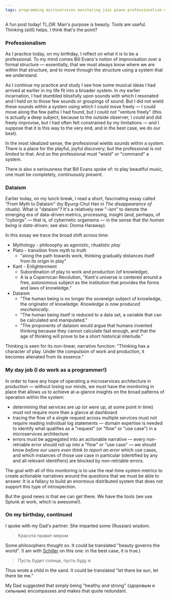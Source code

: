 ```yaml
---
tags: programming microservices monitoring jazz piano professionalism dataism philosophy
---
```


A fun post today! TL;DR: Man's purpose is beauty. Tools are useful. Thinking (still) helps. I think that's the point?

### Professionalism

As I practice today, on my birthday, I reflect on what it is to be a professional. To my mind comes Bill Evans's notion of improvisation over a formal structure — essentially, that we must always know where we are within that structure, and to move through the structure using a system that we understand.

As I continue my practice and study I see how some musical ideas I had arrived at earlier in my life fit into a broader system. In my earlier incarnation, I had stumbled blissfully upon sounds with which I resonated and I held on to those few sounds or groupings of sound. But I did not wield these sounds within a system using which I could move freely — I could move along the few paths I had found, but I could not "venture freely" (this is actually a deep subject; because to the outside observer, I _could_ and did freely improvise, but I had often felt constrained by my limitations — and I suppose that it is this way to the very end, and in the best case, we do our best).

In the most idealized sense, the professional wields sounds within a system. There is a place for the playful, joyful discovery; but the professional is not _limited_ to that. And so the professional must "wield" or "command" a system.

There is also a seriousness that Bill Evans spoke of: to play beautiful music, one must be completely, continuously _present_.

### Dataism

Earlier today, on my lunch break, I read a short, fascinating essay called "From Myth to Dataism" (by Byung-Chul Han in _The disappearance of rituals_). What is "dataism"? It's a relatively new "-ism" to denote the emerging era of data-driven metrics, processing, insight (and, perhaps, of "cyborgs" — that is, of cybernetic organisms — in the sense that _the human being is data-driven_; see also: Donna Haraway).

In this essay we trace the broad shift across time:

- Mythology - philosophy as agonistic, ritualistic _play_
- Plato - transition from _myth_ to _truth_
  - "along the path towards work, thinking gradually distances itself from its origin in play"
- Kant - Enlightenment
  - Subordination of play to work and production (of knowledge).
  - A la a Copernican Revolution, "Kant's universe is centered around a free, autonomous subject as the institution that provides the forms and laws of knowledge."
- Dataism
  - "The human being is no longer the sovereign subject of knowledge, the originator of knowledge. _Knowledge is now produced mechanically_.
  - "The human being itself is reduced to a data set, a variable that can be calculated and manipulated."
  - "The proponents of dataism would argue that humans invented thinking because they cannot calculate fast enough, and that the age of thinking will prove to be a short historical interlude."

Thinking is seen for its non-linear, narrative function: "Thinking has a character of play. Under the compulsion of work and production, it becomes alienated from its essence."

### My day job (I _do_ work as a programmer!)

In order to have any hope of operating a microservices architecture in production — without losing our minds, we _must_ have the monitoring in place that allows us to achieve at-a-glance insights on the broad patterns of operation within the system:

- determining that services are up (or _were_ up, at some point in time) must not require more than a glance at dashboard
- tracing the flow of a single request across multiple services must not require reading individual log statements — domain expertise is needed to identify what qualifies as a "request" (or "flow" or "use case") in a microservices architecture
- errors must be aggregated into an actionable narrative — every non-retriable error should roll up into a "flow" or "use case" — we should know _before our users even think to report an error_ which use cases, and which instances of those use case in particular (identified by any and all relevant identifiers) are blocked by non-retriable errors.

The goal with all of this monitoring is to use the real-time system metrics to create actionable narratives around the questions that we must be able to answer. It is a fallacy to build an enormous distributed system that does not support this type of introspection.

But the good news is that we can get there. We have the tools (we use Splunk at work, which is awesome!).

### On my birthday, continued

I spoke with my Dad's partner. She imparted some (Russian) wisdom.

> Красота правит миром

Some philosophers thought so. It could be translated "beauty governs the world". (I am with [Schiller](https://plato.stanford.edu/entries/schiller/#LettAestEduc) on this one: in the best case, it is true.)

> Пусть будет солнце, пусть буду я

Thus wrote a child in the sand. It could be translated "let there be sun, let there be me."

My Dad suggested that simply being "healthy and strong" (здоровым и сильным) encompasses and makes that quote redundant.
